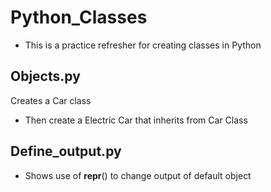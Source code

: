 # Python_Classes

* This is a practice refresher for creating classes in Python

## Objects.py

Creates a Car class

* Then create a Electric Car that inherits from Car Class

## Define_output.py

* Shows use of __repr__() to change output of default object